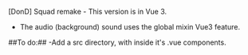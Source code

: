 [DonD] Squad remake - This version is in Vue 3. 


- The audio (background) sound uses the global mixin Vue3 feature.


##To do:##
-Add a src directory, with inside it's .vue components.
